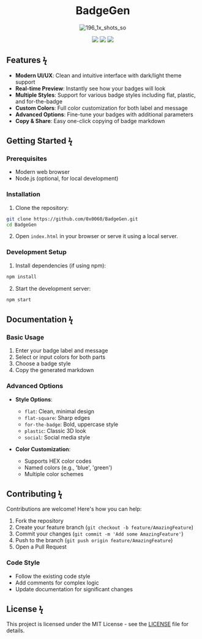 <div align="center">

# BadgeGen


![196_1x_shots_so](https://github.com/user-attachments/assets/5a0ec3f7-fc5b-4238-8941-955aacb0c1f2)


[![](https://img.shields.io/badge/%20-MIT-000000?style=for-the-badge&labelColor=7b7b7b&logo=github)](https://raw.githubusercontent.com/0x0060/BadgeGen/refs/heads/main/LICENSE)
[![](https://img.shields.io/badge/%20-stars-000000?style=for-the-badge&labelColor=7b7b7b&logo=github)](https://github.com/0x0060/BadgeGen/stargazers)
[![](https://img.shields.io/badge/%20-issues-000000?style=for-the-badge&labelColor=7b7b7b&logo=github)](https://github.com/0x0060/BadgeGen/issues)


</div>

## Features ϟ

- **Modern UI/UX**: Clean and intuitive interface with dark/light theme support
- **Real-time Preview**: Instantly see how your badges will look
- **Multiple Styles**: Support for various badge styles including flat, plastic, and for-the-badge
- **Custom Colors**: Full color customization for both label and message
- **Advanced Options**: Fine-tune your badges with additional parameters
- **Copy & Share**: Easy one-click copying of badge markdown

## Getting Started ϟ

### Prerequisites

- Modern web browser
- Node.js (optional, for local development)

### Installation

1. Clone the repository:
```bash
git clone https://github.com/0x0060/BadgeGen.git
cd BadgeGen
```

2. Open `index.html` in your browser or serve it using a local server.

### Development Setup

1. Install dependencies (if using npm):
```bash
npm install
```

2. Start the development server:
```bash
npm start
```

## Documentation ϟ

### Basic Usage

1. Enter your badge label and message
2. Select or input colors for both parts
3. Choose a badge style
4. Copy the generated markdown

### Advanced Options

- **Style Options**:
  - `flat`: Clean, minimal design
  - `flat-square`: Sharp edges
  - `for-the-badge`: Bold, uppercase style
  - `plastic`: Classic 3D look
  - `social`: Social media style

- **Color Customization**:
  - Supports HEX color codes
  - Named colors (e.g., 'blue', 'green')
  - Multiple color schemes

## Contributing ϟ

Contributions are welcome! Here's how you can help:

1. Fork the repository
2. Create your feature branch (`git checkout -b feature/AmazingFeature`)
3. Commit your changes (`git commit -m 'Add some AmazingFeature'`)
4. Push to the branch (`git push origin feature/AmazingFeature`)
5. Open a Pull Request

### Code Style

- Follow the existing code style
- Add comments for complex logic
- Update documentation for significant changes

## License ϟ

This project is licensed under the MIT License - see the [LICENSE](LICENSE) file for details.
